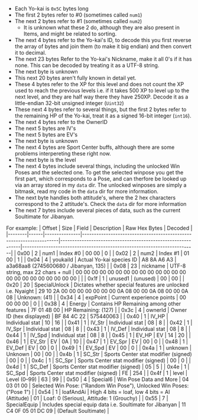 - Each Yo-kai is `0x5C` bytes long
- The first 2 bytes refer to #0 (sometimes called `num1`)
- The next 2 bytes refer to #1 (sometimes called `num2`)
   - It is unknown what these 2 do, although they are also present in Items, and might be related to sorting.
- The next 4 bytes refer to the Yo-kai's ID, to decode this you first reverse the array of bytes and join them (to make it big endian) and then convert it to decimal.
- The next 23 bytes Refer to the Yo-kai's Nickname, make it all 0's if it has none. This can be decoded by treating it as a UTF-8 string.
- The next byte is unknown
- This next 20 bytes aren't fully known in detail yet.
- These 4 bytes refer to the XP for this level and does not count the XP used to reach the previous levels i.e. if it takes 500 XP to level up to the next level, and they are half way there they have 250XP. Decode it as a little-endian 32-bit unsigned integer (`Uint32`)
- These next 4 bytes refer to several things, but the first 2 bytes refer to the remaining HP of the Yo-kai, treat it as a signed 16-bit integer (`int16`).
- The next 4 bytes refer to the OwnerID
- The next 5 bytes are IV's
- The next 5 bytes are EV's
- The next byte is unknown
- The next 4 bytes are Sport Center buffs, although there are some problems interpereting these right now.
- The next byte is the level
- The next 4 bytes include several things, including the unlocked Win Poses and the selected one. To get the selected winpose you get the first part, which corresponds to a Pose, and can therfore be looked up via an array stored in my `data` dir. The unlocked winposes are simply a bitmask, read my code in the `data` dir for more information.
- The next byte handles both attitude's, where the 2 hex characters correspond to the 2 attitude's. Check the `data` dir for more information
- The next 7 bytes include several pieces of data, such as the current Soultimate for Jibanyan.

For example:
| Offset | Size | Field         | Description                                                        | Raw Hex Bytes                                              | Decoded                                                                 |
|--------|------|---------------|--------------------------------------------------------------------|-------------------------------------------------------------|-------------------------------------------------------------------------|
| 0x00   | 2    | num1          | Index #0                                                           | 00 00                                                      | 0                                                                       |
| 0x02   | 2    | num2          | Index #1                                                           | 01 00                                                      | 1                                                                       |
| 0x04   | 4    | youkaiId      | Actual Yo-kai species ID                                           | A8 8A A6 A3                                                | a3a68aa8 (2745600680 / Jibanyan, 135)                                   |
| 0x08   | 23   | nickname      | UTF-8 string, max 22 chars + null                                  | 00 00 00 00 00 00 00 00 00 00 00 00 00 00 00 00 00 00 00 00 00 00 00 |                                                                         |
| 0x1f   | 1    | unused1       | (unused)                                                           | 00                                                         | 00                                                                      |
| 0x20   | 20   | SpecialUnlock | Dictates whether special features are unlocked i.e. Nyaight        | 29 10 2A 00 00 00 00 00 00 00 0A 08 00 00 0A 08 00 00 0A 08 | Unknown: (41)                                                           |
| 0x34   | 4    | expPoint      | Current experience points                                           | 00 00 00 00                                                | 0                                                                       |
| 0x38   | 4    | Energy        | Contains HP Remaining among other features                          | 7F 01 4B 00                                                | HP Remaining: (127)                                                     |
| 0x3c   | 4    | ownerId       | Owner ID (hex displayed)                                           | BF 84 4C 22                                                | 575440063                                                               |
| 0x40   | 1    | IV_HP         | Individual stat                                                    | 10                                                         | 16                                                                      |
| 0x41   | 1    | IV_Str        | Individual stat                                                    | 08                                                         | 8                                                                       |
| 0x42   | 1    | IV_Spr        | Individual stat                                                    | 08                                                         | 8                                                                       |
| 0x43   | 1    | IV_Def        | Individual stat                                                    | 08                                                         | 8                                                                       |
| 0x44   | 1    | IV_Spd        | Individual stat                                                    | 08                                                         | 8                                                                       |
| 0x45   | 1    | EV_HP         | EV                                                                 | 14                                                         | 20                                                                      |
| 0x46   | 1    | EV_Str        | EV                                                                 | 0A                                                         | 10                                                                      |
| 0x47   | 1    | EV_Spr        | EV                                                                 | 00                                                         | 0                                                                       |
| 0x48   | 1    | EV_Def        | EV                                                                 | 00                                                         | 0                                                                       |
| 0x49   | 1    | EV_Spd        | EV                                                                 | 00                                                         | 0                                                                       |
| 0x4a   | 1    | unknown       | Unknown                                                            | 00                                                         | 00                                                                      |
| 0x4b   | 1    | SC_Str        | Sports Center stat modifier (signed)                               | 00                                                         | 0                                                                       |
| 0x4c   | 1    | SC_Spr        | Sports Center stat modifier (signed)                               | 00                                                         | 0                                                                       |
| 0x4d   | 1    | SC_Def        | Sports Center stat modifier (signed)                               | 05                                                         | 5                                                                       |
| 0x4e   | 1    | SC_Spd        | Sports Center stat modifier (signed)                               | FE                                                         | 254                                                                     |
| 0x4f   | 1    | level         | Level (0–99)                                                       | 63                                                         | 99                                                                      |
| 0x50   | 4    | Special6      | Win Pose Data and More                                             | 04 03 01 00                                                | Selected Win Pose: ("Random Win Pose"), Unlocked Win Poses: ("Pose 1") |
| 0x54   | 1    | loafAndAi     | High 4 bits = loaf, low 4 bits = AI (Attitude)                     | 01                                                         | Loaf: 0 (Serious), Attitude: 1 (Grouchy)                                |
| 0x55   | 7    | SpecialEquip  | Includes special equip data i.e. Soultimate for Jibanyan          | 11 C4 0F 05 01 DC 09                                       | (Default Soultimate)                                                   |
